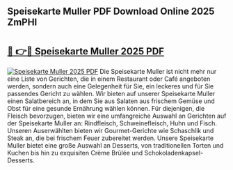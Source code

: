 ## Speisekarte Muller PDF Download Online 2025 ZmPHl

# <h2><a href="http://gc9eye1.nevu.top/?p=Speisekarte+Muller">🔗 👉🔴 Speisekarte Muller 2025 PDF</a></h2>

[![Speisekarte Muller 2025 PDF](https://i.imgur.com/dBaPXMq.png)](http://gc9eye1.nevu.top/?p=Speisekarte+Muller)
Die Speisekarte Muller ist nicht mehr nur eine Liste von Gerichten, die in einem Restaurant oder Café angeboten werden, sondern auch eine Gelegenheit für Sie, ein leckeres und für Sie passendes Gericht zu wählen. Wir bieten auf unserer Speisekarte Muller einen Salatbereich an, in dem Sie aus Salaten aus frischem Gemüse und Obst für eine gesunde Ernährung wählen können. Für diejenigen, die Fleisch bevorzugen, bieten wir eine umfangreiche Auswahl an Gerichten auf der Speisekarte Muller an: Rindfleisch, Schweinefleisch, Huhn und Fisch. Unseren Auserwählten bieten wir Gourmet-Gerichte wie Schaschlik und Steak an, die bei frischem Feuer zubereitet werden. Unsere Speisekarte Muller bietet eine große Auswahl an Desserts, von traditionellen Torten und Kuchen bis hin zu exquisiten Crème Brûlée und Schokoladenkapsel-Desserts.
